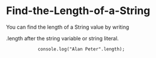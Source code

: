 # Find-the-Length-of-a-String

You can find the length of a String value by writing 

.length after the string variable or string literal.

                console.log("Alan Peter".length);
